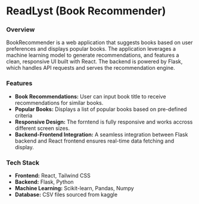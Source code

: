 # ReadLyst (Book Recommender)
### Overview
BookRecommender is a web application that suggests books based on user preferences and displays popular books. The application leverages a machine learning model to generate recommendations, and features a clean, responsive UI built with React. The backend is powered by Flask, which handles API requests and serves the recommendation engine.

### Features
- **Book Recommendations:** User can input book title to receive recommendations for similar books.
- **Popular Books:** Displays a list of popular books based on pre-defined criteria
- **Responsive Design:** The forntend is fully responsive and works accross different screen sizes.
- **Backend-Frontend Integration:** A seamless integration between Flask backend and React frontend ensures real-time data fetching and display.

### Tech Stack
- **Frontend:** React, Tailwind CSS
- **Backend:** Flask, Python
- **Machine Learning:** Scikit-learn, Pandas, Numpy
- **Database:** CSV files sourced from kaggle
